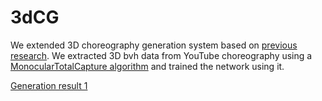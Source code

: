 # 3dCG
We extended 3D choreography generation system based on [previous research](https://arxiv.org/pdf/1811.00818.pdf). We extracted 3D bvh data from YouTube choreography using a [MonocularTotalCapture algorithm](https://github.com/CMU-Perceptual-Computing-Lab/MonocularTotalCapture) and trained the network using it. 

[Generation result 1](https://www.youtube.com/watch?v=LshSb4jmjn0)

